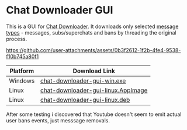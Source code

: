 # Chat Downloader GUI

This is a GUI for [Chat Downloader](https://github.com/xenova/chat-downloader). It downloads only selected [message types](https://chat-downloader.readthedocs.io/en/latest/options.html#:~:text=message%20groups%20and-,message%20types,-are%20allowed%20for) - messages, subs/superchats and bans by threading the original process. 


https://github.com/user-attachments/assets/0b3f2612-1f2b-4fe4-9538-f10b745a80f1


| Platform | Download Link |
|---|---|
| Windows | [chat-downloader-gui-win.exe](https://github.com/sitterrus/chat-dowloader-gui-test/releases/latest/download/chat-downloader-gui-win.exe) |
| Linux | [chat-downloader-gui-linux.AppImage](https://github.com/sitterrus/chat-dowloader-gui-test/releases/latest/download/chat-downloader-gui-linux.AppImage) |
| Linux | [chat-downloader-gui-linux.deb](https://github.com/sitterrus/chat-dowloader-gui-test/releases/latest/download/chat-downloader-gui-linux.deb) |


After some testing i discovered that Youtube doesn't seem to emit actual user bans events, just messsage removals.
